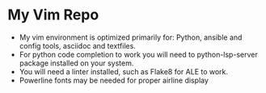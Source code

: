 # My Vim Repo

* My vim environment is optimized primarily for: Python, ansible and config tools, asciidoc and textfiles.
* For python code completion to work you will need to python-lsp-server package installed on your system.  
* You will need a linter installed, such as Flake8 for ALE to work.
* Powerline fonts may be needed for proper airline display

